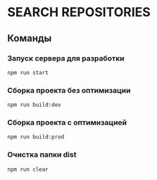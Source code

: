 # SEARCH REPOSITORIES 

## Команды

### Запуск сервера для разработки

```shell
npm run start
```

### Сборка проекта без оптимизации

```shell
npm run build:dev
```

### Сборка проекта с оптимизацией

```shell
npm run build:prod
```

### Очистка папки dist

```shell
npm run clear
```
